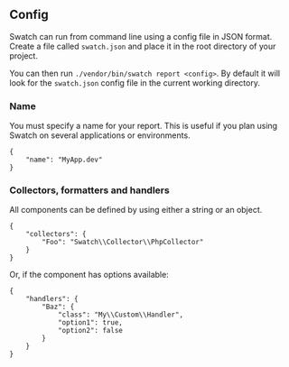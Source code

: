 ## Config

Swatch can run from command line using a config file in JSON format. Create a file called `swatch.json` and place it in the root directory of your project.

You can then run `./vendor/bin/swatch report <config>`. By default it will look for the `swatch.json` config file in the current working directory.

### Name

You must specify a name for your report. This is useful if you plan using Swatch on several applications or environments.

```
{
    "name": "MyApp.dev"
}
```

### Collectors, formatters and handlers

All components can be defined by using either a string or an object.

```
{
    "collectors": {
        "Foo": "Swatch\\Collector\\PhpCollector"
    }
}
```

Or, if the component has options available:

```
{
    "handlers": {
        "Baz": {
            "class": "My\\Custom\\Handler",
            "option1": true,
            "option2": false
        }
    }
}
```
